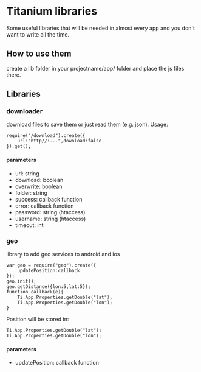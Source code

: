 # Titanium libraries #

Some useful libraries that will be needed in almost every app and you don't want to write all the time.

## How to use them ##

create a lib folder in your projectname/app/ folder and place the js files there.

## Libraries ##

### downloader ###

download files to save them or just read them (e.g. json).
Usage:
~~~
require("/download").create({
	url:"http//:...",download:false
}).get();
~~~

#### parameters ####
- url: string
- download: boolean
- overwrite: boolean
- folder: string
- success: callback function
- error: callback function
- password: string (htaccess)
- username: string (htaccess)
- timeout: int

### geo ###

library to add geo services to android and ios
~~~
var geo = require("geo").create({
	updatePosition:callback
});
geo.init();
geo.getDistance({lon:5,lat:5});
function callback(e){
	Ti.App.Properties.getDouble("lat");
	Ti.App.Properties.getDouble("lon");
}
~~~

Position will be stored in:
~~~
Ti.App.Properties.getDouble("lat");
Ti.App.Properties.getDouble("lon");
~~~

#### parameters ####
- updatePosition: callback function
